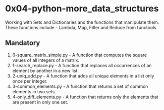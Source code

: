 # 0x04-python-more_data_structures

Working with Sets and Dictionaries and the functions that manipulate them.
These functions include - Lambda, Map, Filter and Reduce from functools.

## Mandatory

1. 0-square_matrix_simple.py - A function that computes the square values of all integers of a matrix.
2. 1-search_replace.py - A function that replaces all occurrences of an element by another in a new list.
3. 2-uniq_add.py - A function that adds all unique elements in a list only once per integer.
4. 3-common_elements.py - A function that returns a set of common elements in two sets.
5. 4-only_diff_elements.py - A function that returns only the elements that are present in only one set.
